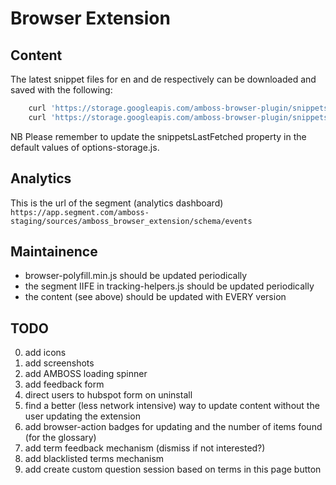 # Browser Extension

## Content
The latest snippet files for en and de respectively can be downloaded and saved with the following:
```sh
    curl 'https://storage.googleapis.com/amboss-browser-plugin/snippets_en.json' -o ./source/snippets_en.json
    curl 'https://storage.googleapis.com/amboss-browser-plugin/snippets_de.json' -o ./source/snippets_de.json
```
NB Please remember to update the snippetsLastFetched property in the default values of options-storage.js.

## Analytics
This is the url of the segment (analytics dashboard)
```https://app.segment.com/amboss-staging/sources/amboss_browser_extension/schema/events```


## Maintainence
- browser-polyfill.min.js should be updated periodically
- the segment IIFE in tracking-helpers.js should be updated periodically
- the content (see above) should be updated with EVERY version

## TODO
0. add icons
0. add screenshots
0. add AMBOSS loading spinner
0. add feedback form
0. direct users to hubspot form on uninstall
0. find a better (less network intensive) way to update content without the user updating the extension
0. add browser-action badges for updating and the number of items found (for the glossary)
0. add term feedback mechanism (dismiss if not interested?)
0. add blacklisted terms mechanism
0. add create custom question session based on terms in this page button
